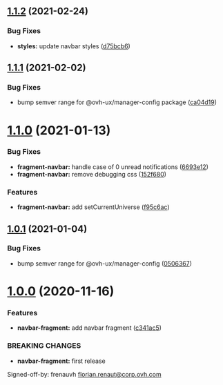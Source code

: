 ## [1.1.2](https://github.com/ovh/manager/compare/@ovh-ux/manager-fragment-navbar@1.1.1...@ovh-ux/manager-fragment-navbar@1.1.2) (2021-02-24)


### Bug Fixes

* **styles:** update navbar styles ([d75bcb6](https://github.com/ovh/manager/commit/d75bcb654ab01ef585e4e95ac9edb2278e639b4f))



## [1.1.1](https://github.com/ovh/manager/compare/@ovh-ux/manager-fragment-navbar@1.1.0...@ovh-ux/manager-fragment-navbar@1.1.1) (2021-02-02)


### Bug Fixes

* bump semver range for @ovh-ux/manager-config package ([ca04d19](https://github.com/ovh/manager/commit/ca04d19b7a038544f1b5e3b211d0a1c3b70a0d5b))



# [1.1.0](https://github.com/ovh/manager/compare/@ovh-ux/manager-fragment-navbar@1.0.1...@ovh-ux/manager-fragment-navbar@1.1.0) (2021-01-13)


### Bug Fixes

* **fragment-navbar:** handle case of 0 unread notifications ([6693e12](https://github.com/ovh/manager/commit/6693e121f25d6e14e630959c71895538a81c5403))
* **fragment-navbar:** remove debugging css ([152f680](https://github.com/ovh/manager/commit/152f68025c38e4472b920768a6fddd43ed6bb8cf))


### Features

* **fragment-navbar:** add setCurrentUniverse ([f95c6ac](https://github.com/ovh/manager/commit/f95c6ac13776f8ab771ce7b7dfe53cc38bc69c4d))



## [1.0.1](https://github.com/ovh/manager/compare/@ovh-ux/manager-fragment-navbar@1.0.0...@ovh-ux/manager-fragment-navbar@1.0.1) (2021-01-04)


### Bug Fixes

* bump semver range for @ovh-ux/manager-config ([0506367](https://github.com/ovh/manager/commit/05063677a5239f25d2632a5b4992e95538e32307))



# [1.0.0](https://github.com/ovh/manager/compare/@ovh-ux/manager-fragment-navbar@0.0.0...@ovh-ux/manager-fragment-navbar@1.0.0) (2020-11-16)


### Features

* **navbar-fragment:** add navbar fragment ([c341ac5](https://github.com/ovh/manager/commit/c341ac540e983b1031dfa900b979a78de6d055fc))


### BREAKING CHANGES

* **navbar-fragment:** first release

Signed-off-by: frenauvh <florian.renaut@corp.ovh.com>



